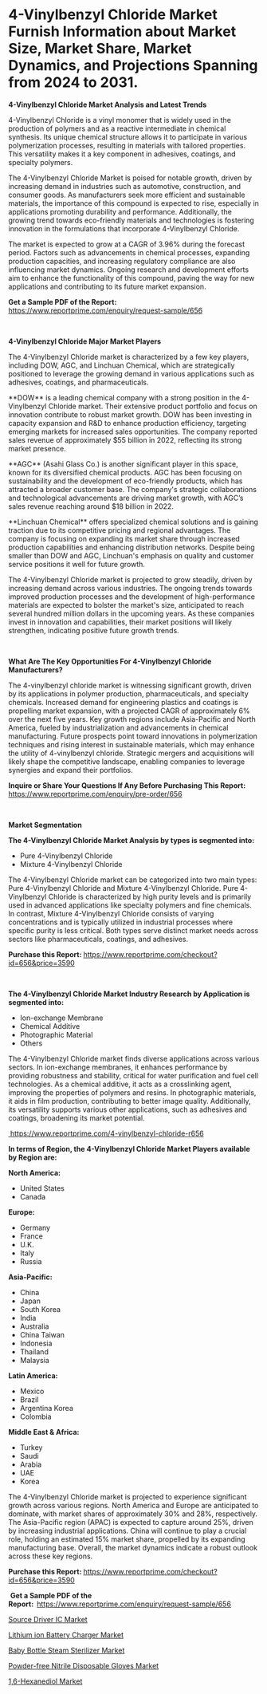 <p><h1>4-Vinylbenzyl Chloride Market Furnish Information about Market Size, Market Share, Market Dynamics, and Projections Spanning from 2024 to 2031.</h1></p><p><strong>4-Vinylbenzyl Chloride Market Analysis and Latest Trends</strong></p>
<p><p>4-Vinylbenzyl Chloride is a vinyl monomer that is widely used in the production of polymers and as a reactive intermediate in chemical synthesis. Its unique chemical structure allows it to participate in various polymerization processes, resulting in materials with tailored properties. This versatility makes it a key component in adhesives, coatings, and specialty polymers.</p><p>The 4-Vinylbenzyl Chloride Market is poised for notable growth, driven by increasing demand in industries such as automotive, construction, and consumer goods. As manufacturers seek more efficient and sustainable materials, the importance of this compound is expected to rise, especially in applications promoting durability and performance. Additionally, the growing trend towards eco-friendly materials and technologies is fostering innovation in the formulations that incorporate 4-Vinylbenzyl Chloride.</p><p>The market is expected to grow at a CAGR of 3.96% during the forecast period. Factors such as advancements in chemical processes, expanding production capacities, and increasing regulatory compliance are also influencing market dynamics. Ongoing research and development efforts aim to enhance the functionality of this compound, paving the way for new applications and contributing to its future market expansion.</p></p>
<p><strong>Get a Sample PDF of the Report:&nbsp;</strong> <a href="https://www.reportprime.com/enquiry/request-sample/656">https://www.reportprime.com/enquiry/request-sample/656</a></p>
<p>&nbsp;</p>
<p><strong>4-Vinylbenzyl Chloride Major Market Players</strong></p>
<p><p>The 4-Vinylbenzyl Chloride market is characterized by a few key players, including DOW, AGC, and Linchuan Chemical, which are strategically positioned to leverage the growing demand in various applications such as adhesives, coatings, and pharmaceuticals.</p><p>**DOW** is a leading chemical company with a strong position in the 4-Vinylbenzyl Chloride market. Their extensive product portfolio and focus on innovation contribute to robust market growth. DOW has been investing in capacity expansion and R&D to enhance production efficiency, targeting emerging markets for increased sales opportunities. The company reported sales revenue of approximately $55 billion in 2022, reflecting its strong market presence.</p><p>**AGC** (Asahi Glass Co.) is another significant player in this space, known for its diversified chemical products. AGC has been focusing on sustainability and the development of eco-friendly products, which has attracted a broader customer base. The company's strategic collaborations and technological advancements are driving market growth, with AGC’s sales revenue reaching around $18 billion in 2022.</p><p>**Linchuan Chemical** offers specialized chemical solutions and is gaining traction due to its competitive pricing and regional advantages. The company is focusing on expanding its market share through increased production capabilities and enhancing distribution networks. Despite being smaller than DOW and AGC, Linchuan's emphasis on quality and customer service positions it well for future growth.</p><p>The 4-Vinylbenzyl Chloride market is projected to grow steadily, driven by increasing demand across various industries. The ongoing trends towards improved production processes and the development of high-performance materials are expected to bolster the market's size, anticipated to reach several hundred million dollars in the upcoming years. As these companies invest in innovation and capabilities, their market positions will likely strengthen, indicating positive future growth trends.</p></p>
<p>&nbsp;</p>
<p><strong>What Are The Key Opportunities For 4-Vinylbenzyl Chloride Manufacturers?</strong></p>
<p><p>The 4-vinylbenzyl chloride market is witnessing significant growth, driven by its applications in polymer production, pharmaceuticals, and specialty chemicals. Increased demand for engineering plastics and coatings is propelling market expansion, with a projected CAGR of approximately 6% over the next five years. Key growth regions include Asia-Pacific and North America, fueled by industrialization and advancements in chemical manufacturing. Future prospects point toward innovations in polymerization techniques and rising interest in sustainable materials, which may enhance the utility of 4-vinylbenzyl chloride. Strategic mergers and acquisitions will likely shape the competitive landscape, enabling companies to leverage synergies and expand their portfolios.</p></p>
<p><strong>Inquire or Share Your Questions If Any Before Purchasing This Report:</strong> <a href="https://www.reportprime.com/enquiry/pre-order/656">https://www.reportprime.com/enquiry/pre-order/656</a></p>
<p>&nbsp;</p>
<p><strong>Market Segmentation</strong></p>
<p><strong>The 4-Vinylbenzyl Chloride Market Analysis by types is segmented into:</strong></p>
<p><ul><li>Pure 4-Vinylbenzyl Chloride</li><li>Mixture 4-Vinylbenzyl Chloride</li></ul></p>
<p><p>The 4-Vinylbenzyl Chloride market can be categorized into two main types: Pure 4-Vinylbenzyl Chloride and Mixture 4-Vinylbenzyl Chloride. Pure 4-Vinylbenzyl Chloride is characterized by high purity levels and is primarily used in advanced applications like specialty polymers and fine chemicals. In contrast, Mixture 4-Vinylbenzyl Chloride consists of varying concentrations and is typically utilized in industrial processes where specific purity is less critical. Both types serve distinct market needs across sectors like pharmaceuticals, coatings, and adhesives.</p></p>
<p><strong>Purchase this Report:&nbsp;</strong><a href="https://www.reportprime.com/checkout?id=656&price=3590">https://www.reportprime.com/checkout?id=656&price=3590</a></p>
<p>&nbsp;</p>
<p><strong>The 4-Vinylbenzyl Chloride Market Industry Research by Application is segmented into:</strong></p>
<p><ul><li>Ion-exchange Membrane</li><li>Chemical Additive</li><li>Photographic Material</li><li>Others</li></ul></p>
<p><p>The 4-Vinylbenzyl Chloride market finds diverse applications across various sectors. In ion-exchange membranes, it enhances performance by providing robustness and stability, critical for water purification and fuel cell technologies. As a chemical additive, it acts as a crosslinking agent, improving the properties of polymers and resins. In photographic materials, it aids in film production, contributing to better image quality. Additionally, its versatility supports various other applications, such as adhesives and coatings, broadening its market potential.</p></p>
<p><a href="https://www.reportprime.com/4-vinylbenzyl-chloride-r656">&nbsp;https://www.reportprime.com/4-vinylbenzyl-chloride-r656</a></p>
<p><strong>In terms of Region, the 4-Vinylbenzyl Chloride Market Players available by Region are:</strong></p>
<p>
    <p> <strong> North America: </strong>
        <ul>
            <li>United States</li>
            <li>Canada</li>
        </ul>
        </p> 
    <p> <strong> Europe: </strong>
        <ul>
            <li>Germany</li>
            <li>France</li>
            <li>U.K.</li>
            <li>Italy</li>
            <li>Russia</li>
        </ul>
        </p> 
    <p> <strong> Asia-Pacific: </strong>
        <ul>
            <li>China</li>
            <li>Japan</li>
            <li>South Korea</li>
            <li>India</li>
            <li>Australia</li>
            <li>China Taiwan</li>
            <li>Indonesia</li>
            <li>Thailand</li>
            <li>Malaysia</li>
        </ul>
        </p> 
    <p> <strong> Latin America: </strong>
        <ul>
            <li>Mexico</li>
            <li>Brazil</li>
            <li>Argentina Korea</li>
            <li>Colombia</li>
        </ul>
        </p> 
    <p> <strong> Middle East & Africa: </strong>
        <ul>
            <li>Turkey</li>
            <li>Saudi</li>
            <li>Arabia</li>
            <li>UAE</li>
            <li>Korea</li>
        </ul>
    </p>
    </p>
<p><p>The 4-Vinylbenzyl Chloride market is projected to experience significant growth across various regions. North America and Europe are anticipated to dominate, with market shares of approximately 30% and 28%, respectively. The Asia-Pacific region (APAC) is expected to capture around 25%, driven by increasing industrial applications. China will continue to play a crucial role, holding an estimated 15% market share, propelled by its expanding manufacturing base. Overall, the market dynamics indicate a robust outlook across these key regions.</p></p>
<p><strong>Purchase this Report: </strong><a href="https://www.reportprime.com/checkout?id=656&price=3590">https://www.reportprime.com/checkout?id=656&price=3590</a></p>
<p>&nbsp;<strong>Get a Sample PDF of the Report:&nbsp;&nbsp;</strong><a href="https://www.reportprime.com/enquiry/request-sample/656">https://www.reportprime.com/enquiry/request-sample/656</a></p>
<p><strong></strong></p>
<p><p><a href="https://medium.com/@lamm8276/global-source-driver-ic-market-analysis-key-market-trends-and-future-projections-2024-2031-9aff34866a82">Source Driver IC Market</a></p><p><a href="https://medium.com/@lamm8276/global-lithium-ion-battery-charger-market-analysis-key-market-trends-and-future-projections-ce22757c1877">Lithium ion Battery Charger Market</a></p><p><a href="https://issuu.com/reportprime-2/docs/baby-bottle-steam-sterilizer-market_f3bbfc8d2fee88">Baby Bottle Steam Sterilizer Market</a></p><p><a href="https://www.linkedin.com/pulse/powder-free-nitrile-disposable-gloves-market-strategic-insights-7iqme?trackingId=mlfpUpmFQ428KaYcIzcG7g%3D%3D">Powder-free Nitrile Disposable Gloves Market</a></p><p><a href="https://github.com/RickHolmes3/Market-Research-Report-List-6/blob/main/16-hexanediol-market.md">1,6-Hexanediol Market</a></p></p>
